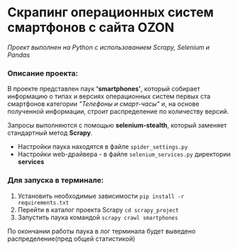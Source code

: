  # **Скрапинг операционных систем смартфонов с сайта OZON**
 
*Проект выполнен на Python с использованием Scrapy, Selenium и Pandas*

 ### Описание проекта:

В проекте представлен паук **'smartphones'**, который собирает информацию о типах и версиях операционных систем первых ста смартфонов категории *"Телефоны и смарт-часы"* и, на основе полученной информации, строит распределение по количеству версий.

Запросы выполняются с помощью **selenium-stealth**, который заменяет стандартный метод **Scrapy**.

- Настройки паука находятся в файле `spider_settings.py`
- Настройки web-драйвера - в файле `selenium_services.py` директории **services**

 ### Для запуска в терминале:
1. Установить необходимые зависимости `pip install -r requirements.txt`
2. Перейти в каталог проекта Scrapy `cd scrapy_project`
3. Запустить паука командой `scrapy crawl smartphones`

По окончании работы паука в лог терминала будет выведено распределение(пред общей статистикой)